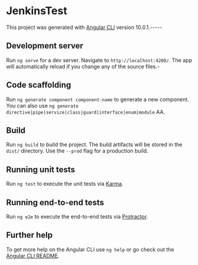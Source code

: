 # JenkinsTest

This project was generated with [Angular CLI](https://github.com/angular/angular-cli) version 10.0.1.-----

## Development server

Run `ng serve` for a dev server. Navigate to `http://localhost:4200/`. The app will automatically reload if you change any of the source files.-

## Code scaffolding

Run `ng generate component component-name` to generate a new component. You can also use `ng generate directive|pipe|service|class|guard|interface|enum|module` AA.

## Build

Run `ng build` to build the project. The build artifacts will be stored in the `dist/` directory. Use the `--prod` flag for a production build.

## Running unit tests

Run `ng test` to execute the unit tests via [Karma](https://karma-runner.github.io).

## Running end-to-end tests

Run `ng e2e` to execute the end-to-end tests via [Protractor](http://www.protractortest.org/).

## Further help

To get more help on the Angular CLI use `ng help` or go check out the [Angular CLI README](https://github.com/angular/angular-cli/blob/master/README.md).
